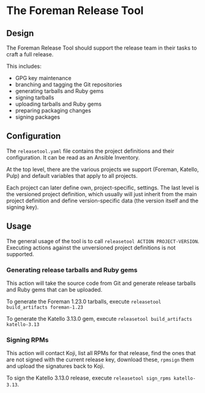 # The Foreman Release Tool

## Design

The Foreman Release Tool should support the release team in their tasks to craft a full release.

This includes:
* GPG key maintenance
* branching and tagging the Git repositories
* generating tarballs and Ruby gems
* signing tarballs
* uploading tarballs and Ruby gems
* preparing packaging changes
* signing packages

## Configuration

The `releasetool.yaml` file contains the project definitions and their configuration. It can be read as an Ansible Inventory.

At the top level, there are the various projects we support (Foreman, Katello, Pulp) and default variables that apply to all projects.

Each project can later define own, project-specific, settings. The last level is the versioned project definition, which usually will just inherit from the main project definition and define version-specific data (the version itself and the signing key).

## Usage

The general usage of the tool is to call `releasetool ACTION PROJECT-VERSION`. Executing actions against the unversioned project definitions is not supported.

### Generating release tarballs and Ruby gems

This action will take the source code from Git and generate release tarballs and Ruby gems that can be uploaded.

To generate the Foreman 1.23.0 tarballs, execute `releasetool build_artifacts foreman-1.23`

To generate the Katello 3.13.0 gem, execute `releasetool build_artifacts katello-3.13`

### Signing RPMs

This action will contact Koji, list all RPMs for that release, find the ones that are not signed with the current release key, download these, `rpmsign` them and upload the signatures back to Koji.

To sign the Katello 3.13.0 release, execute `releasetool sign_rpms katello-3.13`.
